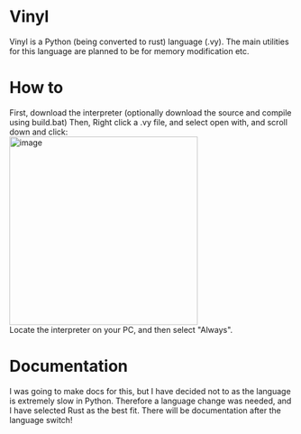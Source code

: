 # Vinyl
Vinyl is a Python (being converted to rust) language (.vy). The main utilities for this language are planned to be for memory modification etc.

# How to
First, download the interpreter (optionally download the source and compile using build.bat)
Then, Right click a .vy file, and select open with, and scroll down and click:
<br>
<img width="334" alt="image" src="https://github.com/user-attachments/assets/1275bfbb-cd54-4eed-8d94-0800d3af45fc">
<br>
Locate the interpreter on your PC, and then select "Always".

# Documentation
I was going to make docs for this, but I have decided not to as the language is extremely slow in Python.
Therefore a language change was needed, and I have selected Rust as the best fit. There will be documentation after the language switch!
